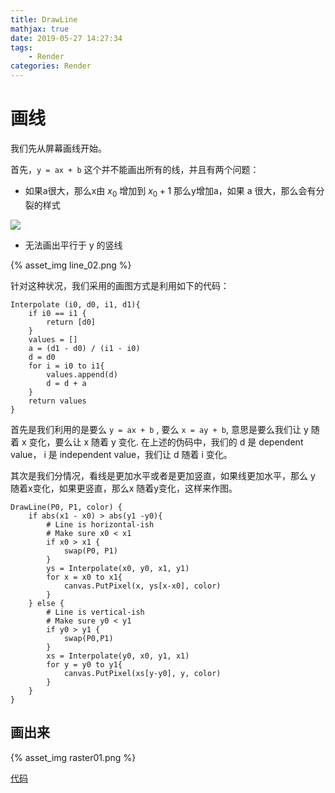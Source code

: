 ```yaml
---
title: DrawLine
mathjax: true
date: 2019-05-27 14:27:34
tags:
    - Render
categories: Render
---
```

# 画线

我们先从屏幕画线开始。

首先，`y = ax + b` 这个并不能画出所有的线，并且有两个问题：

- 如果a很大，那么x由 $x_0$ 增加到 $x_0+1$ 那么y增加a，如果 a 很大，那么会有分裂的样式

![](line_01.png)

- 无法画出平行于 y 的竖线

{% asset_img line_02.png %}


针对这种状况，我们采用的画图方式是利用如下的代码：


```
Interpolate (i0, d0, i1, d1){
    if i0 == i1 {
        return [d0] 
    }
    values = []
    a = (d1 - d0) / (i1 - i0)
    d = d0
    for i = i0 to i1{
        values.append(d)
        d = d + a
    } 
    return values
}
```

首先是我们利用的是要么 `y = ax + b` , 要么 `x = ay + b`, 意思是要么我们让 y 随着 x 变化，要么让 x 随着 y 变化. 在上述的伪码中，我们的 d 是 dependent value， i 是 independent value，我们让 d 随着 i 变化。

其次是我们分情况，看线是更加水平或者是更加竖直，如果线更加水平，那么 y 随着x变化，如果更竖直，那么x 随着y变化，这样来作图。



```
DrawLine(P0, P1, color) {
    if abs(x1 - x0) > abs(y1 -y0){
        # Line is horizontal-ish
        # Make sure x0 < x1
        if x0 > x1 {
            swap(P0, P1)
        }
        ys = Interpolate(x0, y0, x1, y1)
        for x = x0 to x1{
            canvas.PutPixel(x, ys[x-x0], color)
        }
    } else {
        # Line is vertical-ish
        # Make sure y0 < y1
        if y0 > y1 {
            swap(P0,P1)
        }
        xs = Interpolate(y0, x0, y1, x1)
        for y = y0 to y1{
            canvas.PutPixel(xs[y-y0], y, color)
        }
    }
}
```

## 画出来

{% asset_img raster01.png %}

[代码](https://github.com/zentia/computer-graphics-from-scratch-Notes/blob/master/raster01.py)

